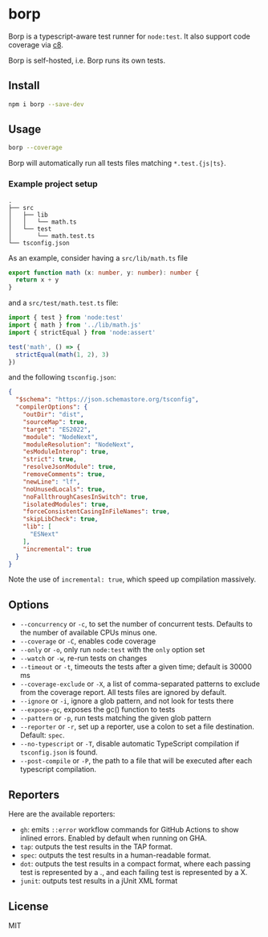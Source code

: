 # borp

Borp is a typescript-aware test runner for `node:test`.
It also support code coverage via [c8](http://npm.im/c8).

Borp is self-hosted, i.e. Borp runs its own tests.

## Install

```bash
npm i borp --save-dev
```

## Usage

```bash
borp --coverage
```

Borp will automatically run all tests files matching `*.test.{js|ts}`.

### Example project setup

```
.
├── src
│   ├── lib
│   │   └── math.ts
│   └── test
│       └── math.test.ts
└── tsconfig.json

```

As an example, consider having a `src/lib/math.ts` file  

```typescript
export function math (x: number, y: number): number {
  return x + y
}
```

and a `src/test/math.test.ts` file:

```typescript
import { test } from 'node:test'
import { math } from '../lib/math.js'
import { strictEqual } from 'node:assert'

test('math', () => {
  strictEqual(math(1, 2), 3)
})
```

and the following `tsconfig.json`:

```json
{
  "$schema": "https://json.schemastore.org/tsconfig",
  "compilerOptions": {
    "outDir": "dist",
    "sourceMap": true,
    "target": "ES2022",
    "module": "NodeNext",
    "moduleResolution": "NodeNext",
    "esModuleInterop": true,
    "strict": true,
    "resolveJsonModule": true,
    "removeComments": true,
    "newLine": "lf",
    "noUnusedLocals": true,
    "noFallthroughCasesInSwitch": true,
    "isolatedModules": true,
    "forceConsistentCasingInFileNames": true,
    "skipLibCheck": true,
    "lib": [
      "ESNext"
    ],
    "incremental": true
  }
}
```

Note the use of `incremental: true`, which speed up compilation massively.

## Options

* `--concurrency` or `-c`, to set the number of concurrent tests. Defaults to the number of available CPUs minus one.
* `--coverage` or `-C`, enables code coverage
* `--only` or `-o`, only run `node:test` with the `only` option set  
* `--watch` or `-w`, re-run tests on changes
* `--timeout` or `-t`, timeouts the tests after a given time; default is 30000 ms
* `--coverage-exclude` or `-X`, a list of comma-separated patterns to exclude from the coverage report. All tests files are ignored by default.
* `--ignore` or `-i`, ignore a glob pattern, and not look for tests there
* `--expose-gc`, exposes the gc() function to tests
* `--pattern` or `-p`, run tests matching the given glob pattern
* `--reporter` or `-r`, set up a reporter, use a colon to set a file destination. Default: `spec`.
* `--no-typescript` or `-T`, disable automatic TypeScript compilation if `tsconfig.json` is found.
* `--post-compile` or `-P`, the path to a file that will be executed after each typescript compilation.

## Reporters

Here are the available reporters:

* `gh`: emits `::error` workflow commands for GitHub Actions to show inlined errors. Enabled by default when running on GHA.
* `tap`: outputs the test results in the TAP format.
* `spec`: outputs the test results in a human-readable format.
* `dot`: outputs the test results in a compact format, where each passing test is represented by a ., and each failing test is represented by a X.
* `junit`: outputs test results in a jUnit XML format

## License

MIT
